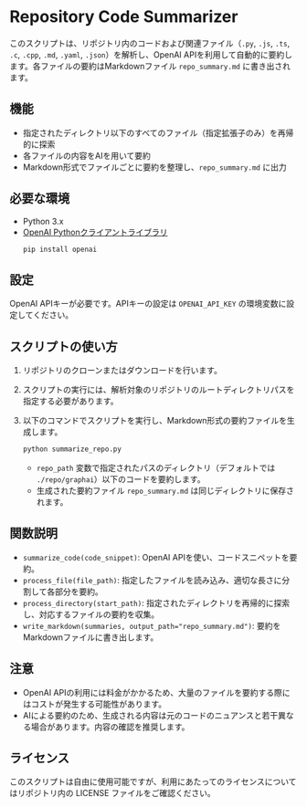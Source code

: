 # Repository Code Summarizer

このスクリプトは、リポジトリ内のコードおよび関連ファイル（`.py`, `.js`, `.ts`, `.c`, `.cpp`, `.md`, `.yaml`, `.json`）を解析し、OpenAI APIを利用して自動的に要約します。各ファイルの要約はMarkdownファイル `repo_summary.md` に書き出されます。

## 機能

- 指定されたディレクトリ以下のすべてのファイル（指定拡張子のみ）を再帰的に探索
- 各ファイルの内容をAIを用いて要約
- Markdown形式でファイルごとに要約を整理し、`repo_summary.md` に出力

## 必要な環境

- Python 3.x
- [OpenAI Pythonクライアントライブラリ](https://pypi.org/project/openai/)
  ```bash
  pip install openai
  ```

## 設定

OpenAI APIキーが必要です。APIキーの設定は `OPENAI_API_KEY` の環境変数に設定してください。

## スクリプトの使い方

1. リポジトリのクローンまたはダウンロードを行います。
2. スクリプトの実行には、解析対象のリポジトリのルートディレクトリパスを指定する必要があります。
3. 以下のコマンドでスクリプトを実行し、Markdown形式の要約ファイルを生成します。

   ```bash
   python summarize_repo.py
   ```

   - `repo_path` 変数で指定されたパスのディレクトリ（デフォルトでは `./repo/graphai`）以下のコードを要約します。
   - 生成された要約ファイル `repo_summary.md` は同じディレクトリに保存されます。

## 関数説明

- `summarize_code(code_snippet)`: OpenAI APIを使い、コードスニペットを要約。
- `process_file(file_path)`: 指定したファイルを読み込み、適切な長さに分割して各部分を要約。
- `process_directory(start_path)`: 指定されたディレクトリを再帰的に探索し、対応するファイルの要約を収集。
- `write_markdown(summaries, output_path="repo_summary.md")`: 要約をMarkdownファイルに書き出します。

## 注意

- OpenAI APIの利用には料金がかかるため、大量のファイルを要約する際にはコストが発生する可能性があります。
- AIによる要約のため、生成される内容は元のコードのニュアンスと若干異なる場合があります。内容の確認を推奨します。

## ライセンス

このスクリプトは自由に使用可能ですが、利用にあたってのライセンスについてはリポジトリ内の LICENSE ファイルをご確認ください。
